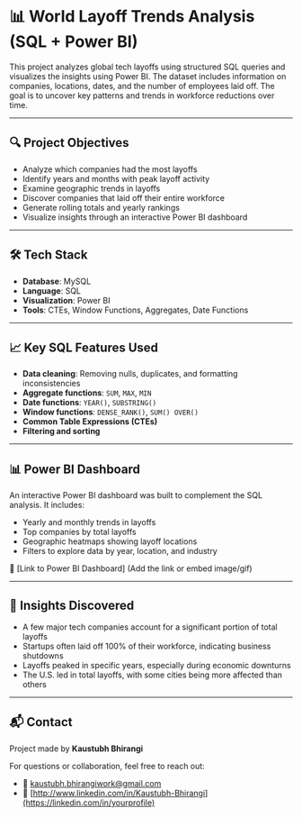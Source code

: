# 📊 World Layoff Trends Analysis (SQL + Power BI)

This project analyzes global tech layoffs using structured SQL queries and visualizes the insights using Power BI. The dataset includes information on companies, locations, dates, and the number of employees laid off. The goal is to uncover key patterns and trends in workforce reductions over time.

---

## 🔍 Project Objectives

- Analyze which companies had the most layoffs
- Identify years and months with peak layoff activity
- Examine geographic trends in layoffs
- Discover companies that laid off their entire workforce
- Generate rolling totals and yearly rankings
- Visualize insights through an interactive Power BI dashboard

---

## 🛠️ Tech Stack

- **Database**: MySQL
- **Language**: SQL
- **Visualization**: Power BI
- **Tools**: CTEs, Window Functions, Aggregates, Date Functions

---

## 📈 Key SQL Features Used

- **Data cleaning**: Removing nulls, duplicates, and formatting inconsistencies
- **Aggregate functions**: `SUM`, `MAX`, `MIN`
- **Date functions**: `YEAR()`, `SUBSTRING()`
- **Window functions**: `DENSE_RANK()`, `SUM() OVER()`
- **Common Table Expressions (CTEs)**
- **Filtering and sorting**

---

## 📊 Power BI Dashboard

An interactive Power BI dashboard was built to complement the SQL analysis. It includes:

- Yearly and monthly trends in layoffs
- Top companies by total layoffs
- Geographic heatmaps showing layoff locations
- Filters to explore data by year, location, and industry

📎 [Link to Power BI Dashboard] (Add the link or embed image/gif)

---

## 🧠 Insights Discovered

- A few major tech companies account for a significant portion of total layoffs
- Startups often laid off 100% of their workforce, indicating business shutdowns
- Layoffs peaked in specific years, especially during economic downturns
- The U.S. led in total layoffs, with some cities being more affected than others

---
## 📬 Contact

Project made by **Kaustubh Bhirangi**

For questions or collaboration, feel free to reach out:

- 📧 [kaustubh.bhirangiwork@gmail.com](mailto:your.email@example.com)
- 🔗 [http://www.linkedin.com/in/Kaustubh-Bhirangi](https://linkedin.com/in/yourprofile)
